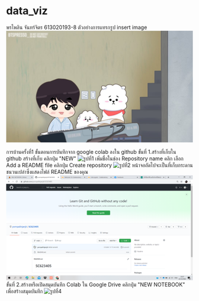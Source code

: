 # data_viz
พรไพลิน จันทร์จิตร 613020193-8
ตัวอย่างการแทรกรูป
insert image
![jin](jin.jpg)

การบ้านครั้งที่1
ขั้นตอนการบันทึกจาก google colab ลงใน github
ขั้นที่ 1.สร้างที่เก็บใน github 
สร้างที่เก็บ คลิกปุ่ม "NEW"
![รูปที่1](รูปที่1.png)
เพิ่มชื่อในช่อง Repository name
คลิก เลือก Add a README file
คลิกปุ่ม Create repository
![รูปที่2](รูปที่2.png)
หน้าจอถัดไปจะเป็นที่เก็บกระดานชนวนเปล่าซึ่งแสดงไฟล์ README ของคุณ
![รูปที่3](รูปที่3.png)
 ขั้นที่ 2.สร้างหรือเปิดสมุดบันทึก Colab ใน Google Drive
 คลิกปุ่ม "NEW NOTEBOOK" เพื่อสร้างสมุดบันทึก
 ![รูปที่4](รูปที่4.png)
 

 
